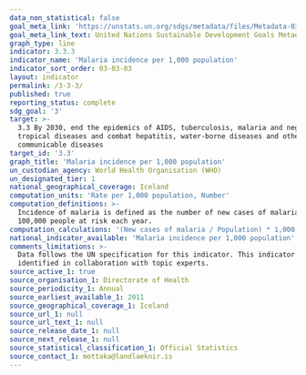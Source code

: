 ```yaml
---
data_non_statistical: false
goal_meta_link: 'https://unstats.un.org/sdgs/metadata/files/Metadata-03-03-03.pdf'
goal_meta_link_text: United Nations Sustainable Development Goals Metadata (PDF 431 KB)
graph_type: line
indicator: 3.3.3
indicator_name: 'Malaria incidence per 1,000 population'
indicator_sort_order: 03-03-03
layout: indicator
permalink: /3-3-3/
published: true
reporting_status: complete
sdg_goal: '3'
target: >-
  3.3 By 2030, end the epidemics of AIDS, tuberculosis, malaria and neglected
  tropical diseases and combat hepatitis, water-borne diseases and other
  communicable diseases
target_id: '3.3'
graph_title: 'Malaria incidence per 1,000 population'
un_custodian_agency: World Health Organisation (WHO)
un_designated_tier: 1
national_geographical_coverage: Iceland
computation_units: 'Rate per 1,000 population, Number'
computation_definitions: >-
  Incidence of malaria is defined as the number of new cases of malaria per
  100,000 people at risk each year.
computation_calculations: '(New cases of malaria / Population) * 1,000'
national_indicator_available: 'Malaria incidence per 1,000 population'
comments_limitations: >-
  Data follows the UN specification for this indicator. This indicator has been
  identified in collaboration with topic experts.
source_active_1: true
source_organisation_1: Directorate of Health
source_periodicity_1: Annual
source_earliest_available_1: 2011
source_geographical_coverage_1: Iceland
source_url_1: null
source_url_text_1: null
source_release_date_1: null
source_next_release_1: null
source_statistical_classification_1: Official Statistics
source_contact_1: mottaka@landlaeknir.is
---
```


